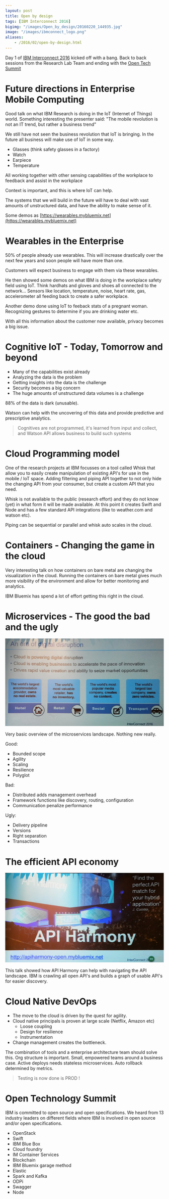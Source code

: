 ```yaml
---
layout: post
title: Open by design
tags: [IBM Interconnect 2016]
bigimg: "/images/Open_by_design/20160220_144935.jpg"
image: "/images/ibmconnect_logo.png"
aliases:
    - /2016/02/open-by-design.html
---
```

Day 1 of [IBM Interconnect 2016](http://www.ibm.com/cloud-computing/us/en/interconnect/) kicked off with a bang. Back to back sessions from the Research Lab Team and ending with the [Open Tech Summit](http://www.ibm.com/cloud-computing/us/en/interconnect/agenda/schedule/specialevents/)

# Future directions in Enterprise Mobile Computing
Good talk on what IBM Research is doing in the IoT (Internet of Things) world. Something interesting the presenter said:
"The mobile revolution is not an IT trend, but rather a business trend"

We still have not seen the business revolution that IoT is bringing. In the future all business will make use of IoT in some way.

* Glasses (think safety glasses in a factory)
* Watch
* Earpiece
* Temperature

All working together  with other sensing capabilities of the workplace to feedback and assist in the workplace

Context is important, and this is where IoT can help.

The systems that we will build in the future will have to deal with vast amounts of unstructured data, and have the ability to make sense of it.

Some demos as [https://wearables.mybluemix.net](https://wearables.mybluemix.net)

# Wearables in the Enterprise
50% of people already use wearables. This will increase drastically over the next few years and soon people will have more than one.

Customers will expect business to engage with them via these wearables.

He then showed some demos on what IBM is doing in the workplace safety field using IoT. Think hardhats and gloves and shoes all connected to the network...
Sensors like location, temperature, noise, heart rate, gas, accelerometer all feeding back to create a safer workplace.

Another demo done using IoT to feeback stats of a pregnant woman. Recognizing gestures to determine if you are drinking water etc.

With all this information about the customer now available, privacy becomes a big issue.

# Cognitive IoT - Today, Tomorrow and beyond

* Many of the capabilities exist already
* Analyzing the data is the problem
* Getting insights into the data is the challenge
* Security becomes a big concern
* The huge amounts of unstructured data volumes is a challenge

88% of the data is dark (unusable).

Watson can help with the uncovering of this data and provide predictive and prescriptive analytics.

> Cognitives are not programmed, it's learned from input and collect, and Watson API allows business to build such systems

# Cloud Programming model

One of the research projects at IBM focusses on a tool called Whisk that allow you to easily create manipulation of existing API's for use in the mobile / IoT space. Adding filtering and piping API together to not only hide the changing API from your consumer, but create a custom API that you need.

Whisk is not available to the public (research effort) and they do not know (yet) in what form it will be made available. At this point it creates Swift and Node and has a few standard API integrations (like to weather.com and watson etc).

Piping can be sequential or parallel and whisk auto scales in the cloud.

# Containers - Changing the game in the cloud

Very interesting talk on how containers on bare metal are changing the visualization in the cloud. Running the containers on bare metal gives much more visibility of the environment and allow for better monitoring and analytics.

IBM Bluemix has spend a lot of effort getting this right in the cloud.

# Microservices - The good the bad and the ugly
![microservices](/images/Open_by_design/20160221_130722892.jpg)

Very basic overview of the microservices landscape. Nothing new really.

Good:

* Bounded scope
* Agility
* Scaling
* Resilience
* Polyglot

Bad:

* Distributed adds management overhead
* Framework functions like discovery, routing, configuration
* Communication penalize performance

Ugly:

* Delivery pipeline
* Versions
* Right separation
* Transactions

# The efficient API economy
![api](/images/Open_by_design/20160221_134804489.jpg)

This talk showed how API Harmony can help with navigating the API landscape. IBM is crawling all open API's and builds a graph of usable API's for easier discovery.

# Cloud Native DevOps

* The move to the cloud is driven by the quest for agility.
* Cloud native principals is proven at large scale (Netflix, Amazon etc)
  * Loose coupling
  * Design for resilience
  * Instrumentation
* Change management creates the bottleneck.

The combination of tools and a enterprise architecture team should solve this.
Org structure is important. Small, empowered teams around a business case.
Active deploys needs stateless microservices. Auto rollback determined by metrics.

> Testing is now done is PROD !

# Open Technology Summit

IBM is committed to open source and open specifications. We heard from 13 industry leaders on different fields where IBM is involved in open source and/or open specifications.

* OpenStack
* Swift
* IBM Blue Box
* Cloud foundry
* IM Container Services
* Blockchain
* IBM Bluemix garage method
* Elastic
* Spark and Kafka
* ODPi
* Swagger
* Node
